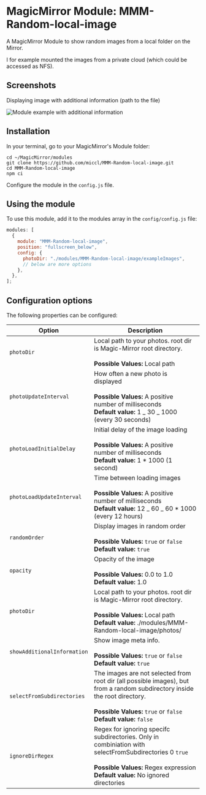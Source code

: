 # MagicMirror Module: MMM-Random-local-image

A MagicMirror Module to show random images from a local folder on the Mirror.

I for example mounted the images from a private cloud (which could be accessed as NFS).

## Screenshots

Displaying image with additional information (path to the file)

![Module example with additional information](exampleImages/demo-screenshot.png)

## Installation

In your terminal, go to your MagicMirror's Module folder:

```
cd ~/MagicMirror/modules
git clone https://github.com/miccl/MMM-Random-local-image.git
cd MMM-Random-local-image
npm ci
```

Configure the module in the `config.js` file.

## Using the module

To use this module, add it to the modules array in the `config/config.js` file:

```javascript
modules: [
  {
    module: "MMM-Random-local-image",
    position: "fullscreen_below",
    config: {
	  photoDir: "./modules/MMM-Random-local-image/exampleImages",
	  // below are more options
    },
  },
];
```

## Configuration options

The following properties can be configured:

| Option                     | Description                                                                                                                                                                                                |
| -------------------------- | ---------------------------------------------------------------------------------------------------------------------------------------------------------------------------------------------------------- |
| `photoDir`                 | Local path to your photos. root dir is Magic-Mirror root directory. <br><br> **Possible Values:** Local path                                                                                               |
| `photoUpdateInterval`      | How often a new photo is displayed <br><br> **Possible Values:** A positive number of milliseconds <br> **Default value:** 1 _ 30 _ 1000 (every 30 seconds)                                                |
| `photoLoadInitialDelay`    | Initial delay of the image loading <br><br> **Possible Values:** A positive number of milliseconds <br> **Default value:** 1 \* 1000 (1 second)                                                            |
| `photoLoadUpdateInterval`  | Time between loading images <br><br> **Possible Values:** A positive number of milliseconds <br> **Default value:** 12 _ 60 _ 60 \* 1000 (every 12 hours)                                                  |
| `randomOrder`              | Display images in random order <br><br> **Possible Values:** `true` or `false` <br> **Default value:** `true`                                                                                              |
| `opacity`                  | Opacity of the image <br><br> **Possible Values:** 0.0 to 1.0 <br> **Default value:** 1.0                                                                                                                  |
| `photoDir`                 | Local path to your photos. root dir is Magic-Mirror root directory. <br><br> **Possible Values:** Local path <br> **Default value:** ./modules/MMM-Random-local-image/photos/                              |
| `showAdditionalInformation`       | Show image meta info. <br><br> **Possible Values:** `true` or `false` <br> **Default value:** `true`                                                                                                       |
| `selectFromSubdirectories` | The images are not selected from root dir (all possible images), but from a random subdirectory inside the root directory. <br><br> **Possible Values:** `true` or `false` <br> **Default value:** `false` |
| `ignoreDirRegex` | Regex for ignoring specifc subdirectories. Only in combiniation with selectFromSubdirectories 0 `true` <br><br> **Possible Values:** Regex expression <br> **Default value:** No ignored directories |
